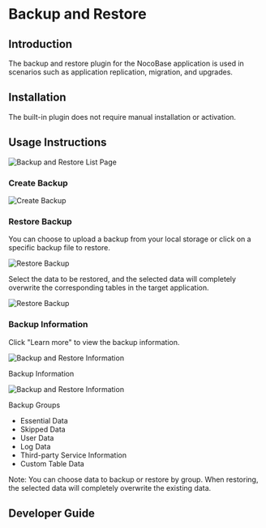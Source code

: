 # Backup and Restore
<PluginInfo name="backup-restore" deprecated=true></PluginInfo>
## Introduction

The backup and restore plugin for the NocoBase application is used in scenarios such as application replication, migration, and upgrades.

## Installation

The built-in plugin does not require manual installation or activation.

## Usage Instructions

![Backup and Restore List Page](https://static-docs.nocobase.com/071b969c4db9bdc6d2c359e1b6bef5da.png)

### Create Backup

![Create Backup](https://static-docs.nocobase.com/0e3d9410e6b1cfbda38044033f0b4053.png)

### Restore Backup

You can choose to upload a backup from your local storage or click on a specific backup file to restore.

![Restore Backup](https://static-docs.nocobase.com/e4b95a4376260fd516de7828fd9f1056.png)

Select the data to be restored, and the selected data will completely overwrite the corresponding tables in the target application.

![Restore Backup](https://static-docs.nocobase.com/9c7cb78b51c8f949e417b5a1e0180ae2.png)

### Backup Information

Click "Learn more" to view the backup information.

![Backup and Restore Information](https://static-docs.nocobase.com/4f54eba0fde2d6481274665cb184a79e.png)

Backup Information

![Backup and Restore Information](https://static-docs.nocobase.com/bd5c68cf7e35d04e525f9b13e48e32d9.png)

Backup Groups

- Essential Data
- Skipped Data
- User Data
- Log Data
- Third-party Service Information
- Custom Table Data

Note: You can choose data to backup or restore by group. When restoring, the selected data will completely overwrite the existing data.

## Developer Guide
